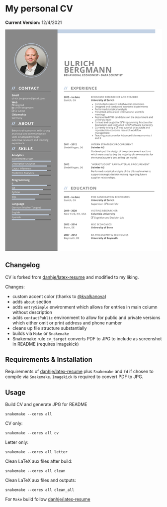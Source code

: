 # My personal CV

**Current Version:** 12/4/2021

![My CV](cv.jpg)

## Changelog

CV is forked from [danhje/latex-resume](https://github.com/danhje/latex-resume) and modified to my liking.

Changes:

- custom accent color (thanks to [@kvalkanova](https://github.com/kvalkanova))
- adds `about` section
- adds `entrySimple` environment which allows for entries in main column without description
- adds `contactPublic` environment  to allow for public and private versions which either omit or print address and phone number
- cleans up file structure substantially
- builds via `Make` or `Snakemake`
- Snakemake rule `cv_target` converts PDF to JPG to include as screenshot in README (requires imagekick)

## Requirements & Installation

Requirements of [danhje/latex-resume](https://github.com/danhje/latex-resume) plus `Snakemake` and `fd` if chosen to compile via `Snakemake`. `Imagekick` is required to convert PDF to JPG.

## Usage

Build CV and generate JPG for README

```
snakemake --cores all
```

CV only:

```
snakemake --cores all cv
```

Letter only:

```
snakemake --cores all letter
```

Clean LaTeX aux files after build:

```
snakemake --cores all clean
```

Clean LaTeX aux files and outputs:

```
snakemake --cores all clean_all
```

For `Make` build follow [danhje/latex-resume](https://github.com/danhje/latex-resume)

